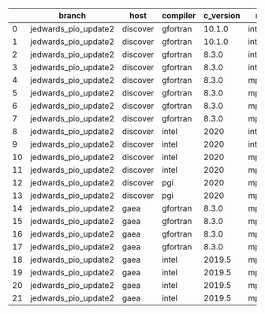 |    | branch               | host     | compiler   | c_version   | mpi      | m_version   | o_g   | os     | build   | u_pass   | u_fail   | s_pass   | s_fail   | e_pass   | e_fail   | nuopc_pass   | nuopc_fail   | hash                                                                                                                                           | modified            |
|----|----------------------|----------|------------|-------------|----------|-------------|-------|--------|---------|----------|----------|----------|----------|----------|----------|--------------|--------------|------------------------------------------------------------------------------------------------------------------------------------------------|---------------------|
|  0 | jedwards_pio_update2 | discover | gfortran   | 10.1.0      | intelmpi | 19.1.3.304  | O     | Linux  | Pass    | 13632    | 15       | 49       | 0        | 80       | 0        | 50           | 0            | [artifacts](https://github.com/esmf-org/esmf-test-artifacts/tree/discover/jedwards_pio_update2/discover/gfortran/10.1.0/O/intelmpi/19.1.3.304) | 02/27/2022_11:23:25 |
|  1 | jedwards_pio_update2 | discover | gfortran   | 10.1.0      | intelmpi | 19.1.3.304  | g     | Linux  | Pass    | 13632    | 15       | 49       | 0        | 80       | 0        | 50           | 0            | [artifacts](https://github.com/esmf-org/esmf-test-artifacts/tree/discover/jedwards_pio_update2/discover/gfortran/10.1.0/g/intelmpi/19.1.3.304) | 02/27/2022_11:23:25 |
|  2 | jedwards_pio_update2 | discover | gfortran   | 8.3.0       | intelmpi | 19.1.3.304  | O     | Linux  | Pass    | 13632    | 15       | 49       | 0        | 80       | 0        | 50           | 0            | [artifacts](https://github.com/esmf-org/esmf-test-artifacts/tree/discover/jedwards_pio_update2/discover/gfortran/8.3.0/O/intelmpi/19.1.3.304)  | 02/27/2022_11:23:25 |
|  3 | jedwards_pio_update2 | discover | gfortran   | 8.3.0       | intelmpi | 19.1.3.304  | g     | Linux  | Pass    | 13632    | 15       | 49       | 0        | 80       | 0        | 50           | 0            | [artifacts](https://github.com/esmf-org/esmf-test-artifacts/tree/discover/jedwards_pio_update2/discover/gfortran/8.3.0/g/intelmpi/19.1.3.304)  | 02/27/2022_11:23:25 |
|  4 | jedwards_pio_update2 | discover | gfortran   | 8.3.0       | mpiuni   | none        | O     | Linux  | Pass    | 12121    | 0        | 8        | 0        | 43       | 0        | 0            | 50           | [artifacts](https://github.com/esmf-org/esmf-test-artifacts/tree/discover/jedwards_pio_update2/discover/gfortran/8.3.0/O/mpiuni/none)          | 02/27/2022_11:23:25 |
|  5 | jedwards_pio_update2 | discover | gfortran   | 8.3.0       | mpiuni   | none        | g     | Linux  | Pass    | 12121    | 0        | 8        | 0        | 43       | 0        | 0            | 50           | [artifacts](https://github.com/esmf-org/esmf-test-artifacts/tree/discover/jedwards_pio_update2/discover/gfortran/8.3.0/g/mpiuni/none)          | 02/27/2022_11:23:25 |
|  6 | jedwards_pio_update2 | discover | gfortran   | 8.3.0       | mpt      | 2.17        | O     | Linux  | Pass    | 13647    | 0        | 49       | 0        | 80       | 0        | 46           | 4            | [artifacts](https://github.com/esmf-org/esmf-test-artifacts/tree/discover/jedwards_pio_update2/discover/gfortran/8.3.0/O/mpt/2.17)             | 02/27/2022_11:23:25 |
|  7 | jedwards_pio_update2 | discover | gfortran   | 8.3.0       | mpt      | 2.17        | g     | Linux  | Pass    | pending  | pending  | pending  | pending  | pending  | pending  | pending      | pending      | [artifacts](https://github.com/esmf-org/esmf-test-artifacts/tree/discover/jedwards_pio_update2/discover/gfortran/8.3.0/g/mpt/2.17)             | 02/27/2022_11:23:25 |
|  8 | jedwards_pio_update2 | discover | intel      | 2020        | intelmpi | 19.1.3.304  | O     | Linux  | Pass    | 13647    | 0        | 49       | 0        | 80       | 0        | 50           | 0            | [artifacts](https://github.com/esmf-org/esmf-test-artifacts/tree/discover/jedwards_pio_update2/discover/intel/2020/O/intelmpi/19.1.3.304)      | 02/27/2022_11:23:25 |
|  9 | jedwards_pio_update2 | discover | intel      | 2020        | intelmpi | 19.1.3.304  | g     | Linux  | Pass    | 13258    | 389      | 49       | 0        | 79       | 1        | 34           | 16           | [artifacts](https://github.com/esmf-org/esmf-test-artifacts/tree/discover/jedwards_pio_update2/discover/intel/2020/g/intelmpi/19.1.3.304)      | 02/27/2022_11:23:25 |
| 10 | jedwards_pio_update2 | discover | intel      | 2020        | mpt      | 2.17        | O     | Linux  | Pass    | 13647    | 0        | 49       | 0        | 80       | 0        | 0            | 50           | [artifacts](https://github.com/esmf-org/esmf-test-artifacts/tree/discover/jedwards_pio_update2/discover/intel/2020/O/mpt/2.17)                 | 02/27/2022_11:23:25 |
| 11 | jedwards_pio_update2 | discover | intel      | 2020        | mpt      | 2.17        | g     | Linux  | Pass    | 13258    | 389      | 49       | 0        | 79       | 1        | 0            | 50           | [artifacts](https://github.com/esmf-org/esmf-test-artifacts/tree/discover/jedwards_pio_update2/discover/intel/2020/g/mpt/2.17)                 | 02/27/2022_11:23:25 |
| 12 | jedwards_pio_update2 | discover | pgi        | 2020        | mpiuni   | none        | O     | Linux  | Pass    | 11499    | 622      | 6        | 2        | 40       | 3        | 0            | 50           | [artifacts](https://github.com/esmf-org/esmf-test-artifacts/tree/discover/jedwards_pio_update2/discover/pgi/2020/O/mpiuni/none)                | 02/27/2022_11:23:25 |
| 13 | jedwards_pio_update2 | discover | pgi        | 2020        | mpiuni   | none        | g     | Linux  | Pass    | 11499    | 622      | 4        | 4        | 40       | 3        | 0            | 50           | [artifacts](https://github.com/esmf-org/esmf-test-artifacts/tree/discover/jedwards_pio_update2/discover/pgi/2020/g/mpiuni/none)                | 02/27/2022_11:23:25 |
| 14 | jedwards_pio_update2 | gaea     | gfortran   | 8.3.0       | mpi      | 7.7.11      | O     | Unicos | Pass    | 13646    | 1        | 49       | 0        | 80       | 0        | 47           | 3            | [artifacts](https://github.com/esmf-org/esmf-test-artifacts/tree/gaea/jedwards_pio_update2/gaea/gfortran/8.3.0/O/mpi/7.7.11)                   | 02/27/2022_11:26:16 |
| 15 | jedwards_pio_update2 | gaea     | gfortran   | 8.3.0       | mpi      | 7.7.11      | g     | Unicos | Pass    | 13257    | 390      | 49       | 0        | 79       | 1        | 31           | 19           | [artifacts](https://github.com/esmf-org/esmf-test-artifacts/tree/gaea/jedwards_pio_update2/gaea/gfortran/8.3.0/g/mpi/7.7.11)                   | 02/27/2022_11:26:16 |
| 16 | jedwards_pio_update2 | gaea     | gfortran   | 8.3.0       | mpiuni   | none        | O     | Unicos | Pass    | 12121    | 0        | 8        | 0        | 43       | 0        | 0            | 50           | [artifacts](https://github.com/esmf-org/esmf-test-artifacts/tree/gaea/jedwards_pio_update2/gaea/gfortran/8.3.0/O/mpiuni/none)                  | 02/27/2022_11:26:16 |
| 17 | jedwards_pio_update2 | gaea     | gfortran   | 8.3.0       | mpiuni   | none        | g     | Unicos | Pass    | 12121    | 0        | 8        | 0        | 43       | 0        | 0            | 50           | [artifacts](https://github.com/esmf-org/esmf-test-artifacts/tree/gaea/jedwards_pio_update2/gaea/gfortran/8.3.0/g/mpiuni/none)                  | 02/27/2022_11:26:16 |
| 18 | jedwards_pio_update2 | gaea     | intel      | 2019.5      | mpi      | 7.7.11      | O     | Unicos | Pass    | 13632    | 15       | 49       | 0        | 80       | 0        | 0            | 0            | [artifacts](https://github.com/esmf-org/esmf-test-artifacts/tree/gaea/jedwards_pio_update2/gaea/intel/2019.5/O/mpi/7.7.11)                     | 02/27/2022_11:26:16 |
| 19 | jedwards_pio_update2 | gaea     | intel      | 2019.5      | mpi      | 7.7.11      | g     | Unicos | Pass    | 13632    | 15       | 49       | 0        | 80       | 0        | 47           | 3            | [artifacts](https://github.com/esmf-org/esmf-test-artifacts/tree/gaea/jedwards_pio_update2/gaea/intel/2019.5/g/mpi/7.7.11)                     | 02/27/2022_11:26:16 |
| 20 | jedwards_pio_update2 | gaea     | intel      | 2019.5      | mpiuni   | none        | O     | Unicos | Pass    | 12106    | 15       | 8        | 0        | 43       | 0        | 0            | 50           | [artifacts](https://github.com/esmf-org/esmf-test-artifacts/tree/gaea/jedwards_pio_update2/gaea/intel/2019.5/O/mpiuni/none)                    | 02/27/2022_11:26:16 |
| 21 | jedwards_pio_update2 | gaea     | intel      | 2019.5      | mpiuni   | none        | g     | Unicos | Pass    | 12106    | 15       | 8        | 0        | 43       | 0        | 0            | 50           | [artifacts](https://github.com/esmf-org/esmf-test-artifacts/tree/gaea/jedwards_pio_update2/gaea/intel/2019.5/g/mpiuni/none)                    | 02/27/2022_11:26:16 |